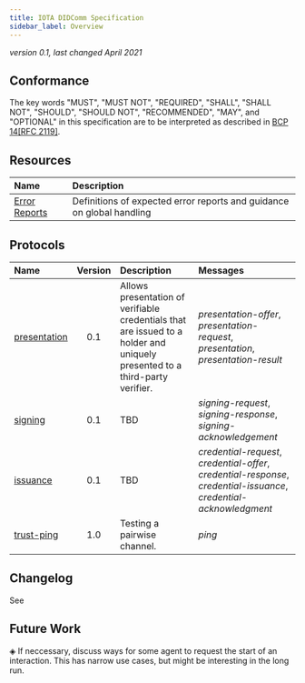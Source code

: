 ```yaml
---
title: IOTA DIDComm Specification
sidebar_label: Overview
---
```


*version 0.1, last changed April 2021*


## Conformance

The key words "MUST", "MUST NOT", "REQUIRED", "SHALL", "SHALL
NOT", "SHOULD", "SHOULD NOT", "RECOMMENDED",  "MAY", and
"OPTIONAL" in this specification are to be interpreted as described in
[BCP 14](https://www.rfc-editor.org/info/bcp14)[[RFC 2119]](https://www.rfc-editor.org/rfc/rfc2119.txt).

## Resources

| Name | Description |
| :--- | :--- |
| [Error Reports](./resources/error-reports.md) | Definitions of expected error reports and guidance on global handling  |

## Protocols

| Name | Version | Description | Messages |
| :--- | :---: | :--- | :--- |
| [presentation](./protocols/presentation.md) | 0.1 | Allows presentation of verifiable credentials that are issued to a holder and uniquely presented to a third-party verifier. | *presentation-offer*, *presentation-request*, *presentation*, *presentation-result* |
| [signing](./protocols/signing.md) | 0.1 | TBD | *signing-request*, *signing-response*, *signing-acknowledgement* |
| [issuance](./protocols/issuance.md) | 0.1 | TBD | *credential-request*, *credential-offer*, *credential-response*, *credential-issuance*, *credential-acknowledgment* |
| [trust-ping](i_trust-ping.md) | 1.0 | Testing a pairwise channel. | *ping* |

## Changelog

See 

## Future Work

◈ If neccessary, discuss ways for some agent to request the start of an interaction. This has narrow use cases, but might be interesting in the long run.

